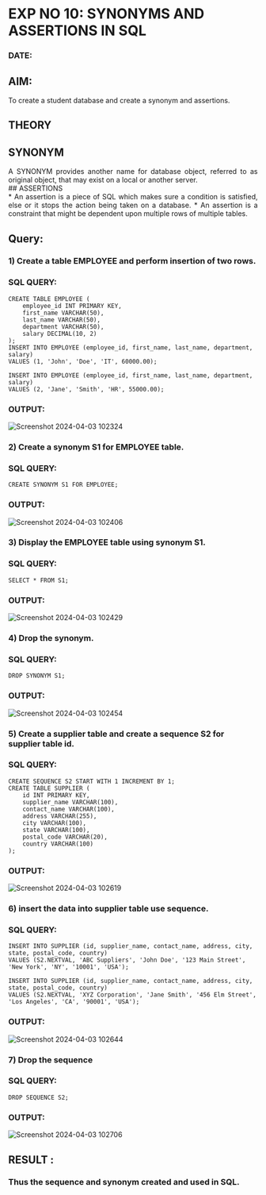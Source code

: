 # EXP NO 10: SYNONYMS AND ASSERTIONS IN SQL 
### DATE: 
## AIM:
To create a student database and create a synonym and assertions.

## THEORY
## SYNONYM
<div align="justify">
A SYNONYM provides another name for database object, referred to as original object, that may exist on a local or another server.
</div>
## ASSERTIONS
<div align="justify">
* An assertion is a piece of SQL which makes sure a condition is satisfied, else or it stops the action being taken on a database.
* An assertion is a constraint that might be dependent upon multiple rows of multiple tables.
</div>

## Query:
### 1) Create a table EMPLOYEE and perform insertion of two rows.

### SQL QUERY: 
```
CREATE TABLE EMPLOYEE (
    employee_id INT PRIMARY KEY,
    first_name VARCHAR(50),
    last_name VARCHAR(50),
    department VARCHAR(50),
    salary DECIMAL(10, 2)
);
INSERT INTO EMPLOYEE (employee_id, first_name, last_name, department, salary)
VALUES (1, 'John', 'Doe', 'IT', 60000.00);

INSERT INTO EMPLOYEE (employee_id, first_name, last_name, department, salary)
VALUES (2, 'Jane', 'Smith', 'HR', 55000.00);
```
### OUTPUT:
![Screenshot 2024-04-03 102324](https://github.com/nandhu6523/DBMS/assets/123856724/60705640-4b6f-4c64-bcd6-182485174857)

### 2) Create a synonym S1 for EMPLOYEE  table.

### SQL QUERY: 
```
CREATE SYNONYM S1 FOR EMPLOYEE;
```
### OUTPUT:
![Screenshot 2024-04-03 102406](https://github.com/nandhu6523/DBMS/assets/123856724/e18ffd12-5392-456a-b774-61ce65b46db2)

### 3) Display the EMPLOYEE  table using synonym S1.
 
### SQL QUERY: 
```
SELECT * FROM S1;
```
### OUTPUT:
![Screenshot 2024-04-03 102429](https://github.com/nandhu6523/DBMS/assets/123856724/3c81fb5c-ebd0-4f3f-838b-928ff51827bf)

### 4) Drop the synonym.

### SQL QUERY: 
```
DROP SYNONYM S1;
```
### OUTPUT:
![Screenshot 2024-04-03 102454](https://github.com/nandhu6523/DBMS/assets/123856724/1258ffde-3e9f-43da-b320-d9406845bde2)

### 5) Create a supplier table and create a sequence S2 for supplier table id.

### SQL QUERY: 
```
CREATE SEQUENCE S2 START WITH 1 INCREMENT BY 1;
CREATE TABLE SUPPLIER (
    id INT PRIMARY KEY,
    supplier_name VARCHAR(100),
    contact_name VARCHAR(100),
    address VARCHAR(255),
    city VARCHAR(100),
    state VARCHAR(100),
    postal_code VARCHAR(20),
    country VARCHAR(100)
);
```
### OUTPUT:
![Screenshot 2024-04-03 102619](https://github.com/nandhu6523/DBMS/assets/123856724/33d326f7-ba40-4f20-bd10-862af854638d)
### 6) insert the data into supplier table use sequence.

### SQL QUERY: 
```
INSERT INTO SUPPLIER (id, supplier_name, contact_name, address, city, state, postal_code, country)
VALUES (S2.NEXTVAL, 'ABC Suppliers', 'John Doe', '123 Main Street', 'New York', 'NY', '10001', 'USA');

INSERT INTO SUPPLIER (id, supplier_name, contact_name, address, city, state, postal_code, country)
VALUES (S2.NEXTVAL, 'XYZ Corporation', 'Jane Smith', '456 Elm Street', 'Los Angeles', 'CA', '90001', 'USA');
```
### OUTPUT:
![Screenshot 2024-04-03 102644](https://github.com/nandhu6523/DBMS/assets/123856724/31ccd4c9-2d11-428b-98d2-77fe7f198274)
### 7) Drop the sequence

### SQL QUERY: 
```
DROP SEQUENCE S2;
```
### OUTPUT:
![Screenshot 2024-04-03 102706](https://github.com/nandhu6523/DBMS/assets/123856724/a4f435da-1476-4608-a8bb-a3f15afba678)
## RESULT :
### Thus the sequence and synonym created and used in SQL.
